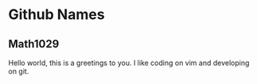 # Github Names
## Math1029

Hello world, this is a greetings to you. I like coding on vim and developing on git.
